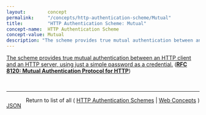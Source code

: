 ```yaml
---
layout:        concept
permalink:     "/concepts/http-authentication-scheme/Mutual"
title:         "HTTP Authentication Scheme: Mutual"
concept-name:  HTTP Authentication Scheme
concept-value: Mutual
description: "The scheme provides true mutual authentication between an HTTP client and an HTTP server, using just a simple password as a credential."
---
```


[The scheme provides true mutual authentication between an HTTP client and an HTTP server, using just a simple password as a credential.](http://tools.ietf.org/html/rfc8120#section-2 "Read documentation for HTTP Authentication Scheme &#34;Mutual&#34;") (**[RFC 8120: Mutual Authentication Protocol for HTTP](/specs/IETF/RFC/8120 "This document specifies an authentication scheme for the Hypertext Transfer Protocol (HTTP) that is referred to as either the Mutual authentication scheme or the Mutual authentication protocol. This scheme provides true mutual authentication between an HTTP client and an HTTP server using password-based authentication. Unlike the Basic and Digest authentication schemes, the Mutual authentication scheme specified in this document assures the user that the server truly knows the user's encrypted password.")**)

<br/>
<hr/>

<p style="float : left"><a href="./Mutual.json" title="JSON representing this particular Web Concept value">JSON</a></p>
<p style="text-align: right">Return to list of all ( <a href="../http-authentication-scheme/">HTTP Authentication Schemes</a> | <a href="../">Web Concepts</a> )</p>

